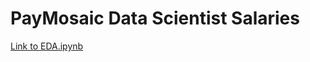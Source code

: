 # PayMosaic Data Scientist Salaries

[Link to EDA.ipynb](https://nbviewer.jupyter.org/github/your_username/your_repository/blob/main/EDA.ipynb)

